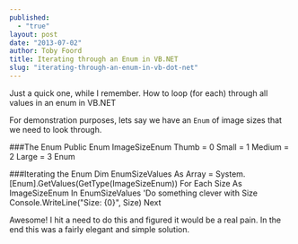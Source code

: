 ```yaml
---
published: 
  - "true"
layout: post
date: "2013-07-02"
author: Toby Foord
title: Iterating through an Enum in VB.NET
slug: "iterating-through-an-enum-in-vb-dot-net"
---
```


Just a quick one, while I remember. How to loop (for each) through all values in an enum in VB.NET

For demonstration purposes, lets say we have an `Enum` of image sizes that we need to look through.

###The Enum
    Public Enum ImageSizeEnum
    	Thumb = 0
        Small = 1
        Medium = 2
		Large = 3
    Enum
	
###Iterating the Enum
    Dim EnumSizeValues As Array = System.[Enum].GetValues(GetType(ImageSizeEnum))
    For Each Size As ImageSizeEnum In EnumSizeValues
    	'Do something clever with Size
        Console.WriteLine("Size: {0}", Size)
    Next



Awesome! I hit a need to do this and figured it would be a real pain. In the end this was a fairly elegant and simple solution.

